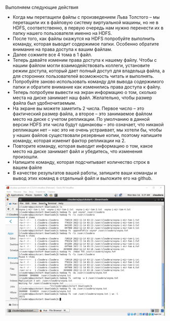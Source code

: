 Выполняем следующие действия
- Когда мы перетащили файлы с произведением Льва Толстого – мы перетащили их в файловую систему виртуальной машины, но не в HDFS, соответственно, в первую очередь нам нужно перенести их в папку нашего пользователя именно на HDFS.
- После того, как файлы окажутся на HDFS попробуйте выполнить команду, которая выводит содержимое папки. Особенно обратите внимание на права доступа к вашим файлам.
- Далее сожмите все 4 тома в 1 файл.
- Теперь давайте изменим права доступа к нашему файлу. Чтобы с нашим файлом могли взаимодействовать коллеги, установите режим доступа, который дает полный доступ для владельца файла, а для сторонних пользователей возможность читать и выполнять.
- Попробуйте заново использовать команду для вывода содержимого папки и обратите внимание как изменились права доступа к файлу.
- Теперь попробуем вывести на экран информацию о том, сколько места на диске занимает наш файл. Желательно, чтобы размер файла был удобночитаемым.
- На экране вы можете заметить 2 числа. Первое число – это фактический размер файла, а второе – это занимаемое файлом место на диске с учетом репликации. По умолчанию в данной версии HDFS эти числа будут одинаковы – это означает, что никакой репликации нет – нас это не очень устраивает, мы хотели бы, чтобы у наших файлов существовали резервные копии, поэтому напишите команду, которая изменит фактор репликации на 2.
- Повторите команду, которая выводит информацию о том, какое место на диске занимает файл и убедитесь, что изменения произошли.
- Напишите команду, которая подсчитывает количество строк в вашем файле
- В качестве результатов вашей работы, запишите ваши команды и вывод этих команд в отдельный файл и выложите его на github.

![Решение](./DZ31.PNG "Решение")
